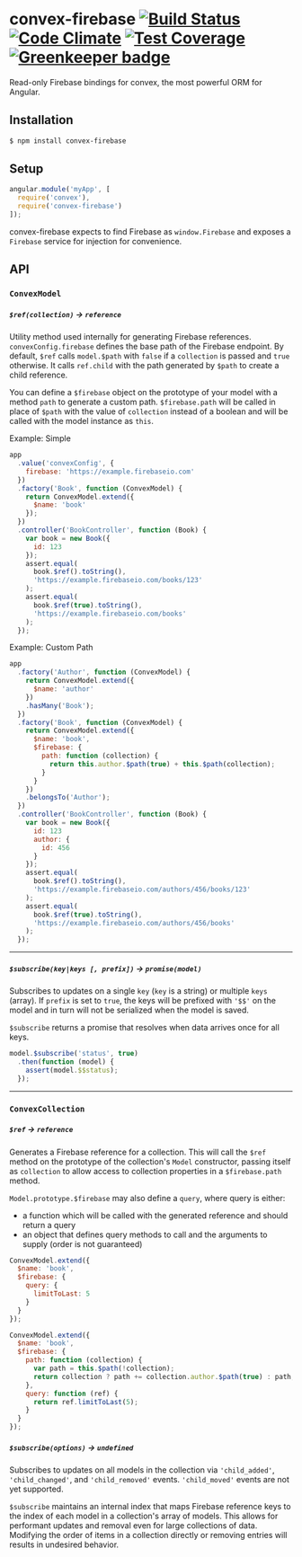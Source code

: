convex-firebase [![Build Status](https://travis-ci.org/bendrucker/convex-firebase.svg?branch=master)](https://travis-ci.org/bendrucker/convex-firebase) [![Code Climate](https://codeclimate.com/github/bendrucker/convex-firebase/badges/gpa.svg)](https://codeclimate.com/github/bendrucker/convex-firebase) [![Test Coverage](https://codeclimate.com/github/bendrucker/convex-firebase/badges/coverage.svg)](https://codeclimate.com/github/bendrucker/convex-firebase) [![Greenkeeper badge](https://badges.greenkeeper.io/bendrucker/convex-firebase.svg)](https://greenkeeper.io/)
===============

Read-only Firebase bindings for convex, the most powerful ORM for Angular.

## Installation

```bash
$ npm install convex-firebase
```

## Setup

```js
angular.module('myApp', [
  require('convex'),
  require('convex-firebase')
]);
```

convex-firebase expects to find Firebase as `window.Firebase` and exposes a `Firebase` service for injection for convenience.

## API

### `ConvexModel`

##### `$ref(collection)` -> `reference`

Utility method used internally for generating Firebase references. `convexConfig.firebase` defines the base path of the Firebase endpoint. By default, `$ref` calls `model.$path` with `false` if a `collection` is passed and `true` otherwise. It calls `ref.child` with the path generated by `$path` to create a child reference.

You can define a `$firebase` object on the prototype of your model with a method `path` to generate a custom path. `$firebase.path` will be called in place of `$path` with the value of `collection` instead of a boolean and will be called with the model instance as `this`.

Example: Simple

```js
app
  .value('convexConfig', {
    firebase: 'https://example.firebaseio.com'
  })
  .factory('Book', function (ConvexModel) {
    return ConvexModel.extend({
      $name: 'book'
    });
  })
  .controller('BookController', function (Book) {
    var book = new Book({
      id: 123
    });
    assert.equal(
      book.$ref().toString(),
      'https://example.firebaseio.com/books/123'
    );
    assert.equal(
      book.$ref(true).toString(),
      'https://example.firebaseio.com/books'
    );
  });
```

Example: Custom Path

```js
app
  .factory('Author', function (ConvexModel) {
    return ConvexModel.extend({
      $name: 'author'
    })
    .hasMany('Book');
  })
  .factory('Book', function (ConvexModel) {
    return ConvexModel.extend({
      $name: 'book',
      $firebase: {
        path: function (collection) {
          return this.author.$path(true) + this.$path(collection);
        }
      }
    })
    .belongsTo('Author');
  })
  .controller('BookController', function (Book) {
    var book = new Book({
      id: 123
      author: {
        id: 456
      }
    });
    assert.equal(
      book.$ref().toString(),
      'https://example.firebaseio.com/authors/456/books/123'
    );
    assert.equal(
      book.$ref(true).toString(),
      'https://example.firebaseio.com/authors/456/books'
    );
  });
```

<hr>

##### `$subscribe(key|keys [, prefix])` -> `promise(model)`

Subscribes to updates on a single `key` (`key` is a string) or multiple `keys` (array). If `prefix` is set to `true`, the keys will be prefixed with `'$$'` on the model and in turn will not be serialized when the model is saved.

`$subscribe` returns a promise that resolves when data arrives once for all keys.

```js
model.$subscribe('status', true)
  .then(function (model) {
    assert(model.$$status);
  });
```

<hr>

### `ConvexCollection`

##### `$ref` -> `reference`

Generates a Firebase reference for a collection. This will call the `$ref` method on the prototype of the collection's `Model` constructor, passing itself as `collection` to allow access to collection properties in a `$firebase.path` method.

`Model.prototype.$firebase` may also define a `query`, where query is either:

* a function which will be called with the generated reference and should return a query
* an object that defines query methods to call and the arguments to supply (order is not guaranteed)

```js
ConvexModel.extend({
  $name: 'book',
  $firebase: {
    query: {
      limitToLast: 5
    }
  }
});
```

```js
ConvexModel.extend({
  $name: 'book',
  $firebase: {
    path: function (collection) {
      var path = this.$path(!collection);
      return collection ? path += collection.author.$path(true) : path;
    },
    query: function (ref) {
      return ref.limitToLast(5);
    }
  }
});
```

##### `$subscribe(options)` -> `undefined`

Subscribes to updates on all models in the collection via `'child_added'`, `'child_changed'`, and `'child_removed'` events. `'child_moved'` events are not yet supported.

`$subscribe` maintains an internal index that maps Firebase reference keys to the index of each model in a collection's array of models. This allows for performant updates and removal even for large collections of data. Modifying the order of items in a collection directly or removing entries will results in undesired behavior.
